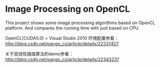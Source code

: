 Image Processing on OpenCL
======
This project shows some image processing algorithms based on OpenCL platform. 
And compares the running time with just based on CPU.

OpenCL(CUDA5.0) + Visual Studio 2010 环境配置参看：
http://blog.csdn.net/pango_cs/article/details/22337427

关于双线性插值算法的demo参看：
http://blog.csdn.net/pango_cs/article/details/22343237
